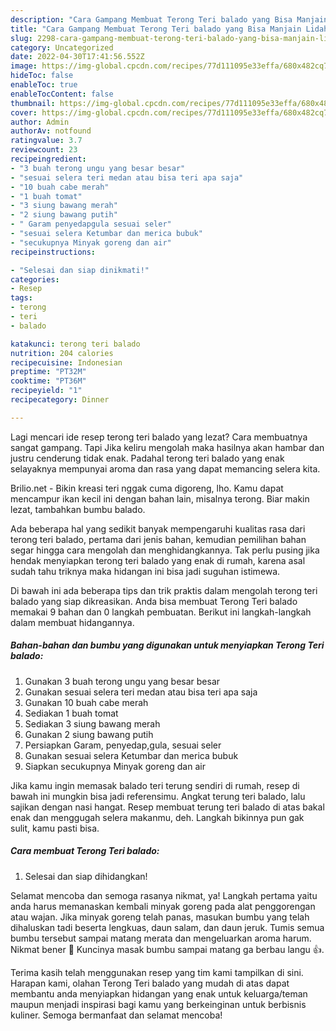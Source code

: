 ```yaml
---
description: "Cara Gampang Membuat Terong Teri balado yang Bisa Manjain Lidah"
title: "Cara Gampang Membuat Terong Teri balado yang Bisa Manjain Lidah"
slug: 2298-cara-gampang-membuat-terong-teri-balado-yang-bisa-manjain-lidah
category: Uncategorized
date: 2022-04-30T17:41:56.552Z
image: https://img-global.cpcdn.com/recipes/77d111095e33effa/680x482cq70/terong-teri-balado-foto-resep-utama.jpg
hideToc: false
enableToc: true
enableTocContent: false
thumbnail: https://img-global.cpcdn.com/recipes/77d111095e33effa/680x482cq70/terong-teri-balado-foto-resep-utama.jpg
cover: https://img-global.cpcdn.com/recipes/77d111095e33effa/680x482cq70/terong-teri-balado-foto-resep-utama.jpg
author: Admin
authorAv: notfound
ratingvalue: 3.7
reviewcount: 23
recipeingredient:
- "3 buah terong ungu yang besar besar"
- "sesuai selera teri medan atau bisa teri apa saja"
- "10 buah cabe merah"
- "1 buah tomat"
- "3 siung bawang merah"
- "2 siung bawang putih"
- " Garam penyedapgula sesuai seler"
- "sesuai selera Ketumbar dan merica bubuk"
- "secukupnya Minyak goreng dan air"
recipeinstructions:

- "Selesai dan siap dinikmati!"
categories:
- Resep
tags:
- terong
- teri
- balado

katakunci: terong teri balado 
nutrition: 204 calories
recipecuisine: Indonesian
preptime: "PT32M"
cooktime: "PT36M"
recipeyield: "1"
recipecategory: Dinner

---
```



Lagi mencari ide resep terong teri balado yang lezat? Cara membuatnya sangat gampang. Tapi Jika keliru mengolah maka hasilnya akan hambar dan justru cenderung tidak enak. Padahal terong teri balado yang enak selayaknya mempunyai aroma dan rasa yang dapat memancing selera kita.


Brilio.net - Bikin kreasi teri nggak cuma digoreng, lho. Kamu dapat mencampur ikan kecil ini dengan bahan lain, misalnya terong. Biar makin lezat, tambahkan bumbu balado.

Ada beberapa hal yang sedikit banyak mempengaruhi kualitas rasa dari terong teri balado, pertama dari jenis bahan, kemudian pemilihan bahan segar hingga cara mengolah dan menghidangkannya. Tak perlu pusing jika hendak menyiapkan terong teri balado yang enak di rumah, karena asal sudah tahu triknya maka hidangan ini bisa jadi suguhan istimewa.


Di bawah ini ada beberapa tips dan trik praktis dalam mengolah terong teri balado yang siap dikreasikan. Anda bisa membuat Terong Teri balado memakai 9 bahan dan 0 langkah pembuatan. Berikut ini langkah-langkah dalam membuat hidangannya.

<!--inarticleads1-->

##### Bahan-bahan dan bumbu yang digunakan untuk menyiapkan Terong Teri balado:

1. Gunakan 3 buah terong ungu yang besar besar
1. Gunakan sesuai selera teri medan atau bisa teri apa saja
1. Gunakan 10 buah cabe merah
1. Sediakan 1 buah tomat
1. Sediakan 3 siung bawang merah
1. Gunakan 2 siung bawang putih
1. Persiapkan  Garam, penyedap,gula, sesuai seler
1. Gunakan sesuai selera Ketumbar dan merica bubuk
1. Siapkan secukupnya Minyak goreng dan air


Jika kamu ingin memasak balado teri terung sendiri di rumah, resep di bawah ini mungkin bisa jadi referensimu. Angkat terung teri balado, lalu sajikan dengan nasi hangat. Resep membuat terung teri balado di atas bakal enak dan menggugah selera makanmu, deh. Langkah bikinnya pun gak sulit, kamu pasti bisa. 

<!--inarticleads2-->

##### Cara membuat Terong Teri balado:


1. Selesai dan siap dihidangkan!

Selamat mencoba dan semoga rasanya nikmat, ya! Langkah pertama yaitu anda harus memanaskan kembali minyak goreng pada alat penggorengan atau wajan. Jika minyak goreng telah panas, masukan bumbu yang telah dihaluskan tadi beserta lengkuas, daun salam, dan daun jeruk. Tumis semua bumbu tersebut sampai matang merata dan mengeluarkan aroma harum. Nikmat bener 🤤 Kuncinya masak bumbu sampai matang ga berbau langu 👍. 

Terima kasih telah menggunakan resep yang tim kami tampilkan di sini. Harapan kami, olahan Terong Teri balado yang mudah di atas dapat membantu anda menyiapkan hidangan yang enak untuk keluarga/teman maupun menjadi inspirasi bagi kamu yang berkeinginan untuk berbisnis kuliner. Semoga bermanfaat dan selamat mencoba!
